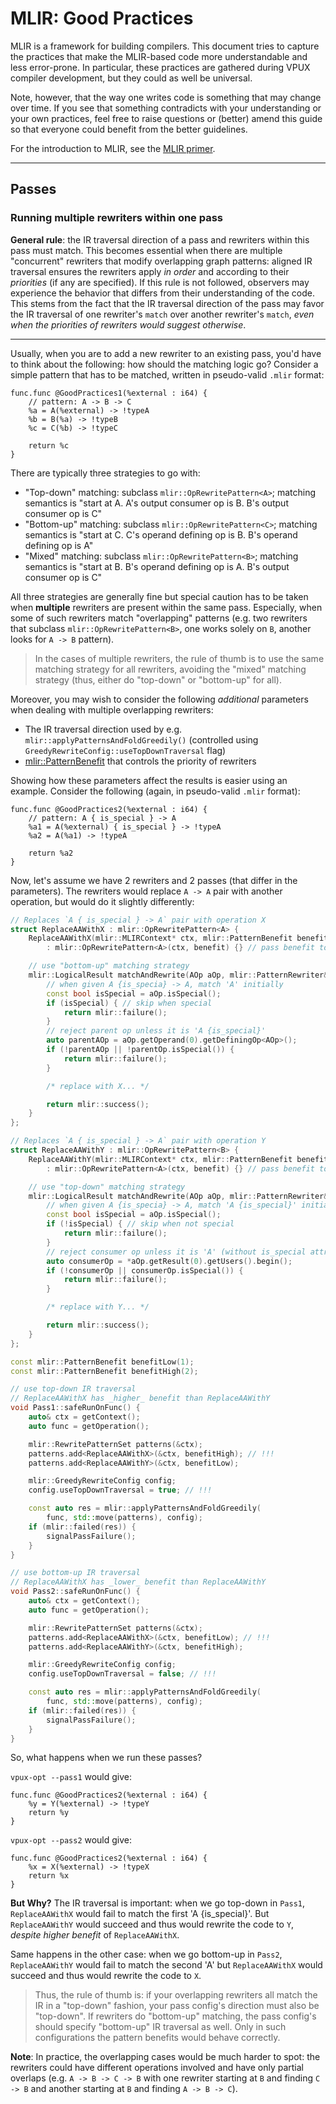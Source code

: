 # MLIR: Good Practices

MLIR is a framework for building compilers. This document tries to capture the
practices that make the MLIR-based code more understandable and less
error-prone. In particular, these practices are gathered during VPUX compiler
development, but they could as well be universal.

Note, however, that the way one writes code is something that may change over
time. If you see that something contradicts with your understanding or your own
practices, feel free to raise questions or (better) amend this guide so that
everyone could benefit from the better guidelines.

For the introduction to MLIR, see the [MLIR primer](./primer_mlir.md).

---

## Passes

### Running multiple rewriters within one pass

**General rule**: the IR traversal direction of a pass and rewriters within this
pass must match. This becomes essential when there are multiple "concurrent"
rewriters that modify overlapping graph patterns: aligned IR traversal ensures
the rewriters apply *in order* and according to their *priorities* (if any are
specified). If this rule is not followed, observers may experience the behavior
that differs from their understanding of the code. This stems from the fact that
the IR traversal direction of the pass may favor the IR traversal of one
rewriter's `match` over another rewriter's `match`, *even when the priorities of
rewriters would suggest otherwise*.

---

Usually, when you are to add a new rewriter to an existing pass, you'd have to
think about the following: how should the matching logic go? Consider a simple
pattern that has to be matched, written in pseudo-valid `.mlir` format:
```mlir
func.func @GoodPractices1(%external : i64) {
    // pattern: A -> B -> C
    %a = A(%external) -> !typeA
    %b = B(%a) -> !typeB
    %c = C(%b) -> !typeC

    return %c
}
```

There are typically three strategies to go with:
* "Top-down" matching: subclass `mlir::OpRewritePattern<A>`; matching semantics
  is "start at A. A's output consumer op is B. B's output consumer op is C"
* "Bottom-up" matching: subclass `mlir::OpRewritePattern<C>`; matching semantics
  is "start at C. C's operand defining op is B. B's operand defining op is A"
* "Mixed" matching: subclass `mlir::OpRewritePattern<B>`; matching semantics is
  "start at B. B's operand defining op is A. B's output consumer op is C"

All three strategies are generally fine but special caution has to be taken when
**multiple** rewriters are present within the same pass. Especially, when some
of such rewriters match "overlapping" patterns (e.g. two rewriters that subclass
`mlir::OpRewritePattern<B>`, one works solely on `B`, another looks for `A -> B`
pattern).

> In the cases of multiple rewriters, the rule of thumb is to use the same
> matching strategy for all rewriters, avoiding the "mixed" matching strategy
> (thus, either do "top-down" or "bottom-up" for all).

Moreover, you may wish to consider the following *additional* parameters when
dealing with multiple overlapping rewriters:
* The IR traversal direction used by e.g. `mlir::applyPatternsAndFoldGreedily()`
  (controlled using `GreedyRewriteConfig::useTopDownTraversal` flag)
* [mlir::PatternBenefit](https://mlir.llvm.org/doxygen/classmlir_1_1PatternBenefit.html)
  that controls the priority of rewriters

Showing how these parameters affect the results is easier using an example.
Consider the following (again, in pseudo-valid `.mlir` format):
```mlir
func.func @GoodPractices2(%external : i64) {
    // pattern: A { is_special } -> A
    %a1 = A(%external) { is_special } -> !typeA
    %a2 = A(%a1) -> !typeA

    return %a2
}
```

Now, let's assume we have 2 rewriters and 2 passes (that differ in the
parameters). The rewriters would replace `A -> A` pair with another operation,
but would do it slightly differently:
```cpp
// Replaces `A { is_special } -> A` pair with operation X
struct ReplaceAAWithX : mlir::OpRewritePattern<A> {
    ReplaceAAWithX(mlir::MLIRContext* ctx, mlir::PatternBenefit benefit)
        : mlir::OpRewritePattern<A>(ctx, benefit) {} // pass benefit to base class

    // use "bottom-up" matching strategy
    mlir::LogicalResult matchAndRewrite(AOp aOp, mlir::PatternRewriter& rewriter) const final {
        // when given A {is_specia} -> A, match 'A' initially
        const bool isSpecial = aOp.isSpecial();
        if (isSpecial) { // skip when special
            return mlir::failure();
        }
        // reject parent op unless it is 'A {is_special}'
        auto parentAOp = aOp.getOperand(0).getDefiningOp<AOp>();
        if (!parentAOp || !parentOp.isSpecial()) {
            return mlir::failure();
        }

        /* replace with X... */

        return mlir::success();
    }
};

// Replaces `A { is_special } -> A` pair with operation Y
struct ReplaceAAWithY : mlir::OpRewritePattern<B> {
    ReplaceAAWithY(mlir::MLIRContext* ctx, mlir::PatternBenefit benefit)
        : mlir::OpRewritePattern<A>(ctx, benefit) {} // pass benefit to base class

    // use "top-down" matching strategy
    mlir::LogicalResult matchAndRewrite(AOp aOp, mlir::PatternRewriter& rewriter) const final {
        // when given A {is_specia} -> A, match 'A {is_special}' initially
        const bool isSpecial = aOp.isSpecial();
        if (!isSpecial) { // skip when not special
            return mlir::failure();
        }
        // reject consumer op unless it is 'A' (without is_special attribute)
        auto consumerOp = *aOp.getResult(0).getUsers().begin();
        if (!consumerOp || consumerOp.isSpecial()) {
            return mlir::failure();
        }

        /* replace with Y... */

        return mlir::success();
    }
};

const mlir::PatternBenefit benefitLow(1);
const mlir::PatternBenefit benefitHigh(2);

// use top-down IR traversal
// ReplaceAAWithX has _higher_ benefit than ReplaceAAWithY
void Pass1::safeRunOnFunc() {
    auto& ctx = getContext();
    auto func = getOperation();

    mlir::RewritePatternSet patterns(&ctx);
    patterns.add<ReplaceAAWithX>(&ctx, benefitHigh); // !!!
    patterns.add<ReplaceAAWithY>(&ctx, benefitLow);

    mlir::GreedyRewriteConfig config;
    config.useTopDownTraversal = true; // !!!

    const auto res = mlir::applyPatternsAndFoldGreedily(
        func, std::move(patterns), config);
    if (mlir::failed(res)) {
        signalPassFailure();
    }
}

// use bottom-up IR traversal
// ReplaceAAWithX has _lower_ benefit than ReplaceAAWithY
void Pass2::safeRunOnFunc() {
    auto& ctx = getContext();
    auto func = getOperation();

    mlir::RewritePatternSet patterns(&ctx);
    patterns.add<ReplaceAAWithX>(&ctx, benefitLow); // !!!
    patterns.add<ReplaceAAWithY>(&ctx, benefitHigh);

    mlir::GreedyRewriteConfig config;
    config.useTopDownTraversal = false; // !!!

    const auto res = mlir::applyPatternsAndFoldGreedily(
        func, std::move(patterns), config);
    if (mlir::failed(res)) {
        signalPassFailure();
    }
}
```

So, what happens when we run these passes?

`vpux-opt --pass1` would give:
```mlir
func.func @GoodPractices2(%external : i64) {
    %y = Y(%external) -> !typeY
    return %y
}
```

`vpux-opt --pass2` would give:
```mlir
func.func @GoodPractices2(%external : i64) {
    %x = X(%external) -> !typeX
    return %x
}
```

**But Why?** The IR traversal is important: when we go top-down in `Pass1`,
`ReplaceAAWithX` would fail to match the first 'A {is_special}'. But
`ReplaceAAWithY` would succeed and thus would rewrite the code to `Y`, *despite
higher benefit* of `ReplaceAAWithX`.

Same happens in the other case: when we go bottom-up in `Pass2`,
`ReplaceAAWithY` would fail to match the second 'A' but `ReplaceAAWithX` would
succeed and thus would rewrite the code to `X`.

> Thus, the rule of thumb is: if your overlapping rewriters all match the IR in
> a "top-down" fashion, your pass config's direction must also be "top-down". If
> rewriters do "bottom-up" matching, the pass config's should specify
> "bottom-up" IR traversal as well. Only in such configurations the pattern
> benefits would behave correctly.

**Note**: In practice, the overlapping cases would be much harder to spot: the
rewriters could have different operations involved and have only partial
overlaps (e.g. `A -> B -> C -> B` with one rewriter starting at `B` and finding
`C -> B` and another starting at `B` and finding `A -> B -> C`).
